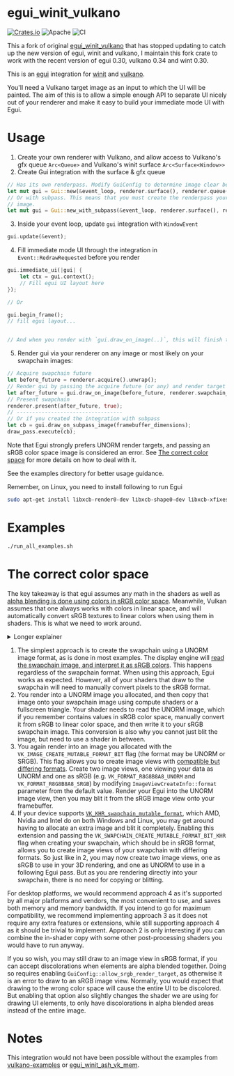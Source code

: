 # egui_winit_vulkano

[![Crates.io](https://img.shields.io/crates/v/egui_winit_vulkano.svg)](https://crates.io/crates/egui_winit_vulkano)
![Apache](https://img.shields.io/badge/license-Apache-blue.svg)
![CI](https://github.com/hakolao/egui_winit_vulkano/workflows/CI/badge.svg)

This a fork of original [egui_winit_vulkano](https://github.com/hakolao/egui_winit_vulkano) that has stopped updating to catch up the new version of egui, winit and vulkano,
I maintain this fork crate to work with the recent version of egui 0.30, vulkano 0.34 and wint 0.30.

This is an [egui](https://github.com/emilk/egui) integration for
[winit](https://github.com/rust-windowing/winit) and [vulkano](https://github.com/vulkano-rs/vulkano).

You'll need a Vulkano target image as an input to which the UI will be painted.
The aim of this is to allow a simple enough API to separate UI nicely out of your renderer and make it easy to build your immediate mode UI with Egui.

# Usage
1. Create your own renderer with Vulkano, and allow access to Vulkano's gfx queue `Arc<Queue>` and Vulkano's winit surface `Arc<Surface<Window>>`
2. Create Gui integration with the surface & gfx queue

```rust
// Has its own renderpass. Modify GuiConfig to determine image clear behavior etc.
let mut gui = Gui::new(&event_loop, renderer.surface(), renderer.queue(), renderer.swapchain_format(), GuiConfig::default());
// Or with subpass. This means that you must create the renderpass yourself. Egui subpass will then draw on your
// image.
let mut gui = Gui::new_with_subpass(&event_loop, renderer.surface(), renderer.queue(), renderer.swapchain_format(), subpass, GuiConfig::default());
```

3. Inside your event loop, update `gui` integration with `WindowEvent`

```rust
gui.update(&event);
```

4. Fill immediate mode UI through the integration in `Event::RedrawRequested` before you render
```rust
gui.immediate_ui(|gui| {
    let ctx = gui.context();
    // Fill egui UI layout here
});

// Or

gui.begin_frame();
// fill egui layout...


// And when you render with `gui.draw_on_image(..)`, this will finish the egui frame
```
5. Render gui via your renderer on any image or most likely on your swapchain images:
```rust
// Acquire swapchain future
let before_future = renderer.acquire().unwrap();
// Render gui by passing the acquire future (or any) and render target image (swapchain image view)
let after_future = gui.draw_on_image(before_future, renderer.swapchain_image_view());
// Present swapchain
renderer.present(after_future, true);
// ----------------------------------
// Or if you created the integration with subpass
let cb = gui.draw_on_subpass_image(framebuffer_dimensions);
draw_pass.execute(cb);
```
Note that Egui strongly prefers UNORM render targets, and passing an sRGB color space image is considered an error. See [The correct color space](#the-correct-color-space) for more details on how to deal with it.

See the examples directory for better usage guidance.

Remember, on Linux, you need to install following to run Egui
```bash
sudo apt-get install libxcb-render0-dev libxcb-shape0-dev libxcb-xfixes0-dev
```

# Examples

```sh
./run_all_examples.sh
```

# The correct color space
The key takeaway is that egui assumes any math in the shaders as well as [alpha blending is done using colors in sRGB color space](https://github.com/emilk/egui/pull/2071). Meanwhile, Vulkan assumes that one always works with colors in linear space, and will automatically convert sRGB textures to linear colors when using them in shaders. This is what we need to work around.
<details>
  <summary>Longer explainer </summary>
  
### What usually happens

The GPU converts all colors to linear values. sRGB textures are mainly an implementation detail that the GPU can use to store colors for human vision with fewer bits.

```mermaid
flowchart LR
    A[Shader A] -->|output linear colors| BB(UNORM Image)
    BB -->|reads linear colors| B[Shader B]

    C[Shader A] -->|GPU converts to sRGB| DD(sRGB Image)
    DD -->|GPU converts to linear colors| D[Shader B]
```

Meanwhile, Egui expects that the input and output colors are in sRGB color space. Very unusual, but happens to make sense for them.

So with Egui, we can use a we tricks.

We can always (ab)use a UNORM texture to store values without any conversions.
```mermaid
flowchart LR
    A[EGui] -->|output sRGB colors \n no conversion| BB(UNORM Image)
    BB -->|directly reads colors \n no conversion| B[Your shader gets sRGB values]
```
Your shader can then take the sRGB values and manually convert them to linear values.

The alternative, and better trick is using an image with multiple views.
```mermaid
flowchart LR
    I(Image)
    I1(UNORM Image View)
    I2(sRGB Image View)

    A[EGui] -->|output sRGB colors \n no conversion| I1

    I2 -->|converts sRGB to linear| B[Your shader gets linear values]

    I --- I1
    I --- I2
```

The same two techniques can also be applied to swapchains.

</details>

1. The simplest approach is to create the swapchain using a UNORM image format, as is done in most examples. The display engine will [read the swapchain image, and interpret it as sRGB colors](https://stackoverflow.com/a/66401423/3492994). This happens regardless of the swapchain format. When using this approach, Egui works as expected. However, all of your shaders that draw to the swapchain will need to manually convert pixels to the sRGB format.
2. You render into a UNORM image you allocated, and then copy that image onto your swapchain image using compute shaders or a fullscreen triangle. Your shader needs to read the UNORM image, which if you remember contains values in sRGB color space, manually convert it from sRGB to linear color space, and then write it to your sRGB swapchain image. This conversion is also why you cannot just blit the image, but need to use a shader in between.
3. You again render into an image you allocated with the `VK_IMAGE_CREATE_MUTABLE_FORMAT_BIT` flag (the format may be UNORM or SRGB). This flag allows you to create image views with [compatible but differing formats](https://registry.khronos.org/vulkan/specs/1.3-extensions/html/vkspec.html#formats-compatibility-classes). Create two image views, one viewing your data as UNORM and one as sRGB (e.g. `VK_FORMAT_R8G8B8A8_UNORM` and `VK_FORMAT_R8G8B8A8_SRGB`) by modifying `ImageViewCreateInfo::format` parameter from the default value. Render your Egui into the UNORM image view, then you may blit it from the sRGB image view onto your framebuffer.
4. If your device supports [`VK_KHR_swapchain_mutable_format`](https://registry.khronos.org/vulkan/specs/1.3-extensions/man/html/VK_KHR_swapchain_mutable_format.html), which AMD, Nvidia and Intel do on both Windows and Linux, you may get around having to allocate an extra image and blit it completely. Enabling this extension and passing the `VK_SWAPCHAIN_CREATE_MUTABLE_FORMAT_BIT_KHR` flag when creating your swapchain, which should be in sRGB format, allows you to create image views of your swapchain with differing formats. So just like in 2, you may now create two image views, one as sRGB to use in your 3D rendering, and one as UNORM to use in a following Egui pass. But as you are rendering directly into your swapchain, there is no need for copying or blitting.

For desktop platforms, we would recommend approach 4 as it's supported by all major platforms and vendors, the most convenient to use, and saves both memory and memory bandwidth. If you intend to go for maximum compatibility, we recommend implementing approach 3 as it does not require any extra features or extensions, while still supporting approach 4 as it should be trivial to implement. Approach 2 is only interesting if you can combine the in-shader copy with some other post-processing shaders you would have to run anyway.

If you so wish, you may still draw to an image view in sRGB format, if you can accept discolorations when elements are alpha blended together. Doing so requires enabling `GuiConfig::allow_srgb_render_target`, as otherwise it is an error to draw to an sRGB image view. Normally, you would expect that drawing to the wrong color space will cause the entire UI to be discolored. But enabling that option also slightly changes the shader we are using for drawing UI elements, to only have discolorations in alpha blended areas instead of the entire image. 

# Notes
This integration would not have been possible without the examples from [vulkano-examples](https://github.com/vulkano-rs/vulkano/tree/master/examples/src/bin)
or [egui_winit_ash_vk_mem](https://github.com/MatchaChoco010/egui_winit_ash_vk_mem).
